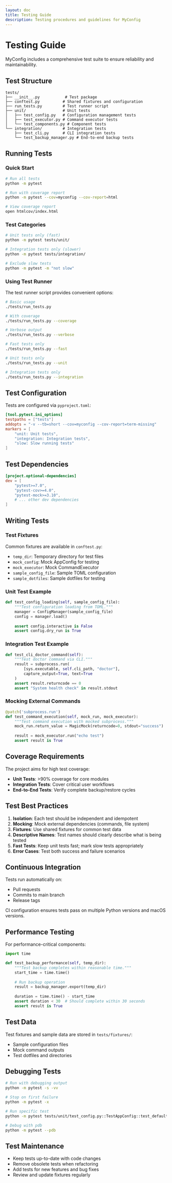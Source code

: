 ```yaml
---
layout: doc
title: Testing Guide
description: Testing procedures and guidelines for MyConfig
---
```


# Testing Guide

MyConfig includes a comprehensive test suite to ensure reliability and maintainability.

## Test Structure

```
tests/
├── __init__.py           # Test package
├── conftest.py          # Shared fixtures and configuration
├── run_tests.py         # Test runner script
├── unit/                # Unit tests
│   ├── test_config.py   # Configuration management tests
│   ├── test_executor.py # Command executor tests
│   └── test_components.py # Component tests
└── integration/         # Integration tests
    ├── test_cli.py      # CLI integration tests
    └── test_backup_manager.py # End-to-end backup tests
```

## Running Tests

### Quick Start

```bash
# Run all tests
python -m pytest

# Run with coverage report
python -m pytest --cov=myconfig --cov-report=html

# View coverage report
open htmlcov/index.html
```

### Test Categories

```bash
# Unit tests only (fast)
python -m pytest tests/unit/

# Integration tests only (slower)
python -m pytest tests/integration/

# Exclude slow tests
python -m pytest -m "not slow"
```

### Using Test Runner

The test runner script provides convenient options:

```bash
# Basic usage
./tests/run_tests.py

# With coverage
./tests/run_tests.py --coverage

# Verbose output
./tests/run_tests.py --verbose

# Fast tests only
./tests/run_tests.py --fast

# Unit tests only
./tests/run_tests.py --unit

# Integration tests only
./tests/run_tests.py --integration
```

## Test Configuration

Tests are configured via `pyproject.toml`:

```toml
[tool.pytest.ini_options]
testpaths = ["tests"]
addopts = "-v --tb=short --cov=myconfig --cov-report=term-missing"
markers = [
    "unit: Unit tests",
    "integration: Integration tests", 
    "slow: Slow running tests"
]
```

## Test Dependencies

```toml
[project.optional-dependencies]
dev = [
    "pytest>=7.0",
    "pytest-cov>=4.0", 
    "pytest-mock>=3.10",
    # ... other dev dependencies
]
```

## Writing Tests

### Test Fixtures

Common fixtures are available in `conftest.py`:

- `temp_dir`: Temporary directory for test files
- `mock_config`: Mock AppConfig for testing
- `mock_executor`: Mock CommandExecutor
- `sample_config_file`: Sample TOML configuration
- `sample_dotfiles`: Sample dotfiles for testing

### Unit Test Example

```python
def test_config_loading(self, sample_config_file):
    """Test configuration loading from TOML."""
    manager = ConfigManager(sample_config_file)
    config = manager.load()
    
    assert config.interactive is False
    assert config.dry_run is True
```

### Integration Test Example

```python
def test_cli_doctor_command(self):
    """Test doctor command via CLI."""
    result = subprocess.run(
        [sys.executable, self.cli_path, "doctor"],
        capture_output=True, text=True
    )
    assert result.returncode == 0
    assert "System health check" in result.stdout
```

### Mocking External Commands

```python
@patch('subprocess.run')
def test_command_execution(self, mock_run, mock_executor):
    """Test command execution with mocked subprocess."""
    mock_run.return_value = MagicMock(returncode=0, stdout="success")
    
    result = mock_executor.run("echo test")
    assert result is True
```

## Coverage Requirements

The project aims for high test coverage:

- **Unit Tests**: >90% coverage for core modules
- **Integration Tests**: Cover critical user workflows
- **End-to-End Tests**: Verify complete backup/restore cycles

## Test Best Practices

1. **Isolation**: Each test should be independent and idempotent
2. **Mocking**: Mock external dependencies (commands, file system)
3. **Fixtures**: Use shared fixtures for common test data
4. **Descriptive Names**: Test names should clearly describe what is being tested
5. **Fast Tests**: Keep unit tests fast; mark slow tests appropriately
6. **Error Cases**: Test both success and failure scenarios

## Continuous Integration

Tests run automatically on:
- Pull requests
- Commits to main branch
- Release tags

CI configuration ensures tests pass on multiple Python versions and macOS versions.

## Performance Testing

For performance-critical components:

```python
import time

def test_backup_performance(self, temp_dir):
    """Test backup completes within reasonable time."""
    start_time = time.time()
    
    # Run backup operation
    result = backup_manager.export(temp_dir)
    
    duration = time.time() - start_time
    assert duration < 30  # Should complete within 30 seconds
    assert result is True
```

## Test Data

Test fixtures and sample data are stored in `tests/fixtures/`:

- Sample configuration files
- Mock command outputs
- Test dotfiles and directories

## Debugging Tests

```bash
# Run with debugging output
python -m pytest -s -vv

# Stop on first failure
python -m pytest -x

# Run specific test
python -m pytest tests/unit/test_config.py::TestAppConfig::test_default_config

# Debug with pdb
python -m pytest --pdb
```

## Test Maintenance

- Keep tests up-to-date with code changes
- Remove obsolete tests when refactoring
- Add tests for new features and bug fixes
- Review and update fixtures regularly
